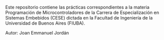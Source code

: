 Este repositorio contiene las prácticas correspondientes a la materia Programación de Microcontroladores de la Carrera de Especialización en Sistemas Embebidos (CESE)
dictada en la Facultad de Ingeniería de la Universidad de Buenos Aires (FIUBA).

Autor: Joan Emmanuel Jordán
